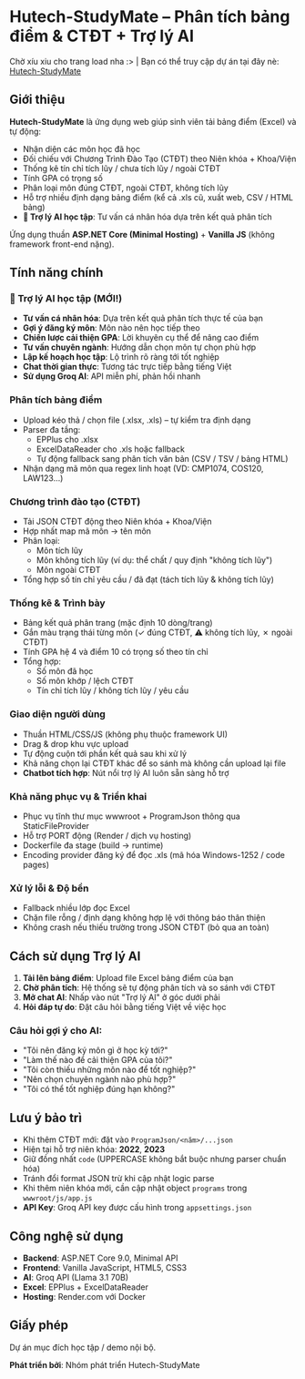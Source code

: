 # Hutech-StudyMate – Phân tích bảng điểm & CTĐT + Trợ lý AI

Chờ xíu xiu cho trang load nha :> | Bạn có thể truy cập dự án tại đây nè:  <a href="https://hutech-studymate.onrender.com/" target="_blank">Hutech-StudyMate</a>

## Giới thiệu

**Hutech-StudyMate** là ứng dụng web giúp sinh viên tải bảng điểm (Excel) và tự động:
- Nhận diện các môn học đã học
- Đối chiếu với Chương Trình Đào Tạo (CTĐT) theo Niên khóa + Khoa/Viện
- Thống kê tín chỉ tích lũy / chưa tích lũy / ngoài CTĐT
- Tính GPA có trọng số
- Phân loại môn đúng CTĐT, ngoài CTĐT, không tích lũy
- Hỗ trợ nhiều định dạng bảng điểm (kể cả .xls cũ, xuất web, CSV / HTML bảng)
- **🤖 Trợ lý AI học tập**: Tư vấn cá nhân hóa dựa trên kết quả phân tích

Ứng dụng thuần **ASP.NET Core (Minimal Hosting)** + **Vanilla JS** (không framework front-end nặng).

## Tính năng chính

### 🤖 Trợ lý AI học tập (MỚI!)
- **Tư vấn cá nhân hóa**: Dựa trên kết quả phân tích thực tế của bạn
- **Gợi ý đăng ký môn**: Môn nào nên học tiếp theo
- **Chiến lược cải thiện GPA**: Lời khuyên cụ thể để nâng cao điểm
- **Tư vấn chuyên ngành**: Hướng dẫn chọn môn tự chọn phù hợp
- **Lập kế hoạch học tập**: Lộ trình rõ ràng tới tốt nghiệp
- **Chat thời gian thực**: Tương tác trực tiếp bằng tiếng Việt
- **Sử dụng Groq AI**: API miễn phí, phản hồi nhanh

### Phân tích bảng điểm
- Upload kéo thả / chọn file (.xlsx, .xls) – tự kiểm tra định dạng
- Parser đa tầng:
  - EPPlus cho .xlsx
  - ExcelDataReader cho .xls hoặc fallback
  - Tự động fallback sang phân tích văn bản (CSV / TSV / bảng HTML)
- Nhận dạng mã môn qua regex linh hoạt (VD: CMP1074, COS120, LAW123…)

### Chương trình đào tạo (CTĐT)
- Tải JSON CTĐT động theo Niên khóa + Khoa/Viện
- Hợp nhất map mã môn → tên môn
- Phân loại:
  - Môn tích lũy
  - Môn không tích lũy (ví dụ: thể chất / quy định "không tích lũy")
  - Môn ngoài CTĐT
- Tổng hợp số tín chỉ yêu cầu / đã đạt (tách tích lũy & không tích lũy)

### Thống kê & Trình bày
- Bảng kết quả phân trang (mặc định 10 dòng/trang)
- Gắn màu trạng thái từng môn (✓ đúng CTĐT, ⚠ không tích lũy, ✗ ngoài CTĐT)
- Tính GPA hệ 4 và điểm 10 có trọng số theo tín chỉ
- Tổng hợp:
  - Số môn đã học
  - Số môn khớp / lệch CTĐT
  - Tín chỉ tích lũy / không tích lũy / yêu cầu

### Giao diện người dùng
- Thuần HTML/CSS/JS (không phụ thuộc framework UI)
- Drag & drop khu vực upload
- Tự động cuộn tới phần kết quả sau khi xử lý
- Khả năng chọn lại CTĐT khác để so sánh mà không cần upload lại file
- **Chatbot tích hợp**: Nút nổi trợ lý AI luôn sẵn sàng hỗ trợ

### Khả năng phục vụ & Triển khai
- Phục vụ tĩnh thư mục wwwroot + ProgramJson thông qua StaticFileProvider
- Hỗ trợ PORT động (Render / dịch vụ hosting)
- Dockerfile đa stage (build → runtime)
- Encoding provider đăng ký để đọc .xls (mã hóa Windows-1252 / code pages)

### Xử lý lỗi & Độ bền
- Fallback nhiều lớp đọc Excel
- Chặn file rỗng / định dạng không hợp lệ với thông báo thân thiện
- Không crash nếu thiếu trường trong JSON CTĐT (bỏ qua an toàn)

## Cách sử dụng Trợ lý AI

1. **Tải lên bảng điểm**: Upload file Excel bảng điểm của bạn
2. **Chờ phân tích**: Hệ thống sẽ tự động phân tích và so sánh với CTĐT
3. **Mở chat AI**: Nhấp vào nút "Trợ lý AI" ở góc dưới phải
4. **Hỏi đáp tự do**: Đặt câu hỏi bằng tiếng Việt về việc học

### Câu hỏi gợi ý cho AI:
- "Tôi nên đăng ký môn gì ở học kỳ tới?"
- "Làm thế nào để cải thiện GPA của tôi?"
- "Tôi còn thiếu những môn nào để tốt nghiệp?"
- "Nên chọn chuyên ngành nào phù hợp?"
- "Tôi có thể tốt nghiệp đúng hạn không?"

## Lưu ý bảo trì

- Khi thêm CTĐT mới: đặt vào `ProgramJson/<năm>/...json`
- Hiện tại hỗ trợ niên khóa: **2022**, **2023**
- Giữ đồng nhất `code` (UPPERCASE không bắt buộc nhưng parser chuẩn hóa)
- Tránh đổi format JSON trừ khi cập nhật logic parse
- Khi thêm niên khóa mới, cần cập nhật object `programs` trong `wwwroot/js/app.js`
- **API Key**: Groq API key được cấu hình trong `appsettings.json`

## Công nghệ sử dụng

- **Backend**: ASP.NET Core 9.0, Minimal API
- **Frontend**: Vanilla JavaScript, HTML5, CSS3
- **AI**: Groq API (Llama 3.1 70B)
- **Excel**: EPPlus + ExcelDataReader
- **Hosting**: Render.com với Docker

## Giấy phép

Dự án mục đích học tập / demo nội bộ.

**Phát triển bởi**: Nhóm phát triển Hutech-StudyMate